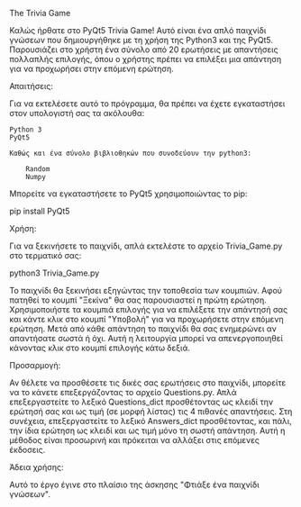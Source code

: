 The Trivia Game

Καλώς ήρθατε στο PyQt5 Trivia Game! Αυτό είναι ένα απλό παιχνίδι γνώσεων που δημιουργήθηκε με τη χρήση της Python3 και της PyQt5. Παρουσιάζει στο χρήστη
ένα σύνολο από 20 ερωτήσεις με απαντήσεις πολλαπλής επιλογής, όπου ο χρήστης πρέπει να επιλέξει μια απάντηση για να προχωρήσει στην επόμενη ερώτηση.

Απαιτήσεις:

Για να εκτελέσετε αυτό το πρόγραμμα, θα πρέπει να έχετε εγκαταστήσει στον υπολογιστή σας τα ακόλουθα:

    Python 3
    PyQt5

    Καθώς και ένα σύνολο βιβλιοθηκών που συνοδεύουν την python3:
    
        Random
        Numpy 

Μπορείτε να εγκαταστήσετε το PyQt5 χρησιμοποιώντας το pip:

pip install PyQt5

Χρήση:

Για να ξεκινήσετε το παιχνίδι, απλά εκτελέστε το αρχείο Trivia_Game.py στο τερματικό σας:

python3 Trivia_Game.py

Το παιχνίδι θα ξεκινήσει εξηγώντας την τοποθεσία των κουμπιών. Αφού πατηθεί το κουμπί "Ξεκίνα" θα σας παρουσιαστεί η πρώτη ερώτηση. Χρησιμοποιήστε τα
κουμπιά επιλογής για να επιλέξετε την απάντησή σας και κάντε κλικ στο κουμπί "Υποβολή" για να προχωρήσετε στην επόμενη ερώτηση. Μετά από κάθε απάντηση το
παιχνίδι θα σας ενημερώνει αν απαντήσατε σωστά ή όχι. Αυτή η λειτουργία μπορεί να απενεργοποιηθεί κάνοντας κλικ στο κουμπί επιλογής κάτω δεξιά.

Προσαρμογή:

Αν θέλετε να προσθέσετε τις δικές σας ερωτήσεις στο παιχνίδι, μπορείτε να το κάνετε επεξεργάζοντας το αρχείο Questions.py. Απλά επεξεργαστείτε το λεξικό
Questions_dict προσθέτοντας ως κλειδί την ερώτησή σας και ως τιμή (σε μορφή λίστας) τις 4 πιθανές απαντήσεις. Στη συνέχεια, επεξεργαστείτε το λεξικό
Answers_dict προσθέτοντας, και πάλι, την ίδια ερώτηση ως κλειδί και ως τιμή μόνο τη σωστή απάντηση.
Αυτή η μέθοδος είναι προσωρινή και πρόκειται να αλλάξει στις επόμενες έκδοσεις.

Άδεια χρήσης:

Αυτό το έργο έγινε στο πλαίσιο της άσκησης "Φτιάξε ένα παιχνίδι γνώσεων".
